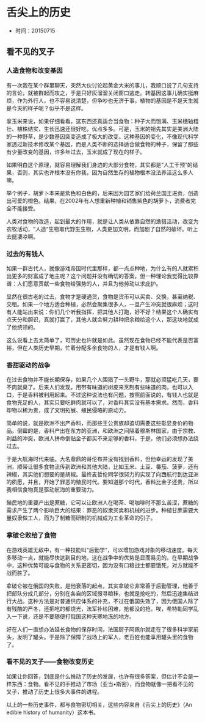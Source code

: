 # 舌尖上的历史

- 时间：20150715

## 看不见的叉子

### 人造食物和改变基因

有一次我在某个群里聊天，突然大伙讨论起黄金大米的事儿，我顺口说了几句支持的言论，就被群起而攻之，于是只好灰溜溜关闭窗口逃走。转基因这事儿确实挺麻烦，作为外行人，也不容易说清楚，但争吵也无济于事。植物的基因是不是天生就是今天的样子呢？似乎不是这样。

拿玉米来说，如果仔细看看，这东西还真适合当食物：种子大而饱满、玉米穗轴粗壮、植株结实、生长迅速还很好吃，优点多多。可是，玉米的祖先其实是美洲大陆的一种野草，是少数基因突变造成了极大的改变。这种基因的变化，不像现代科学家透过新技术修改某个基因，而是人类不断的选择适合做食物的种子，保留了那些有少量改变的基因，许多年过去，玉米就成了现在的样子。

如果明白这个原理，就容易理解我们身边的大部分食物，其实都是“人工干预”的结果，否则，其实也许根本没有你我，因为自然生存的植物根本没法养活这么多人嘛。

举个例子，胡萝卜本来是紫色和白色的，后来因为园艺家们给荷兰国王进贡，创造出可爱的橙色。结果，在2002年有人想重新种植和销售紫色的胡萝卜，消费者完全不能接受。

人类对食物的改造，起到最大的作用，就是让人类从依靠自然的渔猎活动，改变为农牧活动，“人造”生物取代野生生物，人类更加文明，而加剧了自然的破坏。听上去挺凄凉啊。

### 过去的有钱人

如果一群古代人，就像游戏帝国时代里那样，都一点点种地，为什么有的人就累积出更多的财富成了地主呢？这个问题并没有确切的答案，但一种理论我觉得比较靠谱：人们愿意贡献一些食物给强势的人，并且为他劳动以求庇护。

显然在很古老的过去，食物才是硬通货，食物是货币可以买卖、交换，甚至纳税、交租。如果一个地方适合种植，必然会聚集很多人，一旦产生冲突就很麻烦；这时有人能站出来说：你们几个听我指挥，把其他人打跑，好不好？结果这个人确实有点天分和胆识，真就打赢了，其他人就会努力耕种把余粮给这个人，那这块地就成了他统领的。

这么说看上去太简单了，可历史也许就是如此。虽然现在食物已经不能代表是否富裕，但在人类历史早期，忙着分配多余食物的人，才是有钱人啊。

### 香甜驱动的战争

在过去食物并不能长期保存，如果几个人围猎了一头野牛，那就必须猛吃几天，要不肉就臭了。后来人们发现，用带有味道的树皮来烹制有些味道的肉，也可以入口，于是香料被利用起来。不过这种说法也有问题，按照前面说的，有钱人也就是食物充足的人，其实只要吃鲜肉就可以了，对香料其实没有基本需求。然而，香料却物以稀为贵，成了文明拓展、殖民侵略的原动力。

简单的说，就是欧洲不出产香料，而那些王公贵族却迫切需要这些彰显身价的物品。倒霉的是，香料产出在东方的亚洲，和欧洲之间隔着穆斯林国家，由于宗教、利益的冲突，欧洲人拼命倒贴金子都买不来足够的香料，于是，他们必须想办法绕过去。

于是大航海时代来临。大名鼎鼎的哥伦布并没有找到香料，但他幸运的发现了美洲，顺带让很多食物流传到欧洲和其他大陆，比如玉米、土豆、番茄、菠萝，还有辣椒，其实他们想要的是胡椒。最终麦哲伦同学很努力的实现了向西航行到达亚洲的夙愿，并且，开始了罪恶的殖民时代。要知道那个时代，香料比金子还贵，所以我相信食物真是驱动航海的重要动力。

殖民地的重要产出是蔗糖，它可以让欧洲人在喝茶、喝咖啡时不那么苦涩，蔗糖的需求产生了两个影响巨大的结果：罪恶的奴隶买卖和机械的进步。种植甘蔗需要大量奴隶做工人，而为了制糖而研制的机械成为工业革命的引子。

### 拿破仑败给了食物

在游戏英雄无敌中，有一种技能叫“后勤学”，可以增加游戏对象的移动速度。每天多移动一点，就能尽快达到目的地，这在战争中的优势是显而易见的。在早期战争中，这种优势可能与食物的关系更密切，因为没有口粮战士都要饿死，对方就能不战而胜了。

拿破仑被在俄国的失败，是他衰落的起点，其实拿破仑非常善于后勤管理，他善于把部队分成几部分，分别在各自的区域搜寻粮秣，也就是抢吃的，然后迅速集结进行大战。这种方法是对普通供应体系的补充，不过在俄国失效了，因为俄国人除了有残酷的严冬，还把吃的都烧光，法军补给困难，抢都没的抢。唉，希特勒同学乱入一下说，还是不要随便打俄国这种天寒地冻的地方。

好在人们一直想办法延长食物的保存时间，法国厨子阿佩尔就走在了很多科学家前头，发明了罐头。于是除了保障了战场上的军人，老百姓也能享用罐头里的食物了。

### 看不见的叉子——食物改变历史

如果让你回答，到底是什么推动了历史的发展，也许有很多答案，但估计不会是一样东西：食物。看不见的手推动了市场（亚当•斯密），而食物就像一把看不见的叉子，推动了历史上很多大事件的进程。

以上的一些历史事件，都与食物密切相关，这些内容来自《舌尖上的历史》（An edible history of humanity）这本书。

